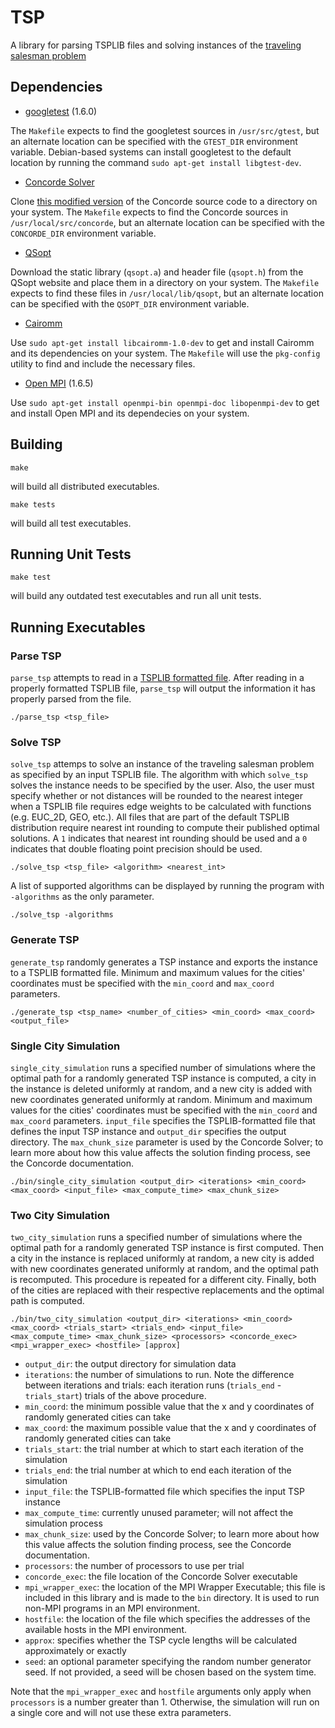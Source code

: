 # TSP
A library for parsing TSPLIB files and solving instances of the [traveling salesman problem](http://en.wikipedia.org/wiki/Travelling_salesman_problem)

## Dependencies
* [googletest](https://code.google.com/p/googletest/) (1.6.0)

The `Makefile` expects to find the googletest sources in `/usr/src/gtest`, but an alternate location can be specified with the `GTEST_DIR` environment variable. Debian-based systems can install googletest to the default location by running the command `sudo apt-get install libgtest-dev`.
* [Concorde Solver](http://www.math.uwaterloo.ca/tsp/concorde.html)

Clone [this modified version](https://github.com/mburke13/concorde) of the Concorde source code to a directory on your system. The `Makefile` expects to find the Concorde sources in `/usr/local/src/concorde`, but an alternate location can be specified with the `CONCORDE_DIR` environment variable.
* [QSopt](http://www.math.uwaterloo.ca/~bico/qsopt/)

Download the static library (`qsopt.a`) and header file (`qsopt.h`) from the QSopt website and place them in a directory on your system. The `Makefile` expects to find these files in `/usr/local/lib/qsopt`, but an alternate location can be specified with the `QSOPT_DIR` environment variable.

* [Cairomm](http://cairographics.org/cairomm/)

Use `sudo apt-get install libcairomm-1.0-dev` to get and install Cairomm and its dependencies on your system. The `Makefile` will use the `pkg-config` utility to find and include the necessary files.

* [Open MPI](http://www.open-mpi.org/) (1.6.5)

Use `sudo apt-get install openmpi-bin openmpi-doc libopenmpi-dev` to get and install Open MPI and its dependecies on your system.

## Building

    make

will build all distributed executables.

    make tests

will build all test executables.

## Running Unit Tests

    make test

will build any outdated test executables and run all unit tests.

## Running Executables

### Parse TSP

`parse_tsp` attempts to read in a [TSPLIB formatted file](http://comopt.ifi.uni-heidelberg.de/software/TSPLIB95/). After reading in a properly formatted TSPLIB file, `parse_tsp` will output the information it has properly parsed from the file.

    ./parse_tsp <tsp_file>

### Solve TSP

`solve_tsp` attemps to solve an instance of the traveling salesman problem as specified by an input TSPLIB file. The algorithm with which `solve_tsp` solves the instance needs to be specified by the user. Also, the user must specify whether or not distances will be rounded to the nearest integer when a TSPLIB file requires edge weights to be calculated with functions (e.g. EUC_2D, GEO, etc.). All files that are part of the default TSPLIB distribution require nearest int rounding to compute their published optimal solutions. A `1` indicates that nearest int rounding should be used and a `0` indicates that double floating point precision should be used.

    ./solve_tsp <tsp_file> <algorithm> <nearest_int>

A list of supported algorithms can be displayed by running the program with `-algorithms` as the only parameter.

    ./solve_tsp -algorithms

### Generate TSP

`generate_tsp` randomly generates a TSP instance and exports the instance to a TSPLIB formatted file. Minimum and maximum values for the cities' coordinates must be specified with the `min_coord` and `max_coord` parameters.

    ./generate_tsp <tsp_name> <number_of_cities> <min_coord> <max_coord> <output_file>

### Single City Simulation

`single_city_simulation` runs a specified number of simulations where the optimal path for a randomly generated TSP instance is computed, a city in the instance is deleted uniformly at random, and a new city is added with new coordinates generated uniformly at random. Minimum and maximum values for the cities' coordinates must be specified with the `min_coord` and `max_coord` parameters. `input_file` specifies the TSPLIB-formatted file that defines the input TSP instance and `output_dir` specifies the output directory. The `max_chunk_size` parameter is used by the Concorde Solver; to learn more about how this value affects the solution finding process, see the Concorde documentation.

    ./bin/single_city_simulation <output_dir> <iterations> <min_coord> <max_coord> <input_file> <max_compute_time> <max_chunk_size>

### Two City Simulation

`two_city_simulation` runs a specified number of simulations where the optimal path for a randomly generated TSP instance is first computed. Then a city in the instance is replaced uniformly at random, a new city is added with new coordinates generated uniformly at random, and the optimal path is recomputed. This procedure is repeated for a different city. Finally, both of the cities are replaced with their respective replacements and the optimal path is computed.

    ./bin/two_city_simulation <output_dir> <iterations> <min_coord> <max_coord> <trials_start> <trials_end> <input_file> <max_compute_time> <max_chunk_size> <processors> <concorde_exec> <mpi_wrapper_exec> <hostfile> [approx]

  * `output_dir`: the output directory for simulation data
  * `iterations`: the number of simulations to run. Note the difference between iterations and trials: each iteration runs (`trials_end` - `trials_start`) trials of the above procedure.
  * `min_coord`: the minimum possible value that the x and y coordinates of randomly generated cities can take
  * `max_coord`: the maximum possible value that the x and y coordinates of randomly generated cities can take
  * `trials_start`: the trial number at which to start each iteration of the simulation
  * `trials_end`: the trial number at which to end each iteration of the simulation
  * `input_file`: the TSPLIB-formatted file which specifies the input TSP instance
  * `max_compute_time`: currently unused parameter; will not affect the simulation process
  * `max_chunk_size`: used by the Concorde Solver; to learn more about how this value affects the solution finding process, see the Concorde documentation.
  * `processors`: the number of processors to use per trial
  * `concorde_exec`: the file location of the Concorde Solver executable
  * `mpi_wrapper_exec`: the location of the MPI Wrapper Executable; this file is included in this library and is made to the `bin` directory. It is used to run non-MPI programs in an MPI environment.
  * `hostfile`: the location of the file which specifies the addresses of the available hosts in the MPI environment.
  * `approx`: specifies whether the TSP cycle lengths will be calculated approximately or exactly
  * `seed`: an optional parameter specifying the random number generator seed. If not provided, a seed will be chosen based on the system time.

Note that the `mpi_wrapper_exec` and `hostfile` arguments only apply when `processors` is a number greater than 1. Otherwise, the
simulation will run on a single core and will not use these extra parameters.
